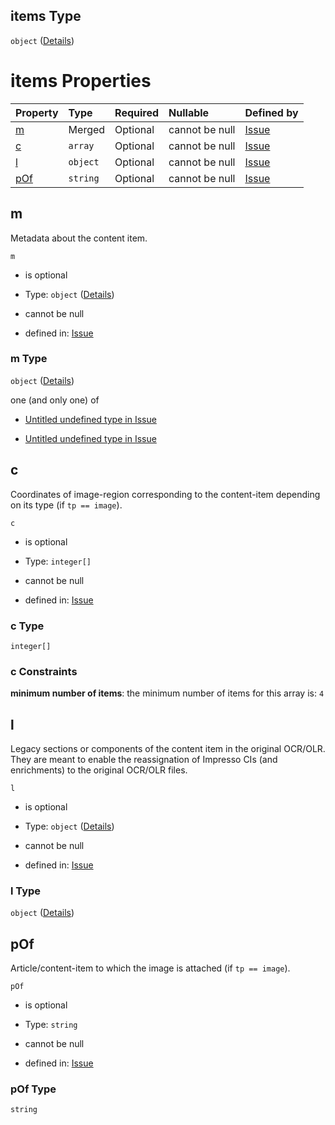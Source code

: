## items Type

`object` ([Details](issue-properties-i-items.md))

# items Properties

| Property    | Type     | Required | Nullable       | Defined by                                                                                                                                                            |
| :---------- | :------- | :------- | :------------- | :-------------------------------------------------------------------------------------------------------------------------------------------------------------------- |
| [m](#m)     | Merged   | Optional | cannot be null | [Issue](issue-defs-metadata.md "https://impresso.github.io/impresso-schemas/json/canonical/issue.schema.json#/properties/i/items/properties/m")                       |
| [c](#c)     | `array`  | Optional | cannot be null | [Issue](issue-properties-i-items-properties-c.md "https://impresso.github.io/impresso-schemas/json/canonical/issue.schema.json#/properties/i/items/properties/c")     |
| [l](#l)     | `object` | Optional | cannot be null | [Issue](issue-properties-i-items-properties-l.md "https://impresso.github.io/impresso-schemas/json/canonical/issue.schema.json#/properties/i/items/properties/l")     |
| [pOf](#pof) | `string` | Optional | cannot be null | [Issue](issue-properties-i-items-properties-pof.md "https://impresso.github.io/impresso-schemas/json/canonical/issue.schema.json#/properties/i/items/properties/pOf") |

## m

Metadata about the content item.

`m`

*   is optional

*   Type: `object` ([Details](issue-defs-metadata.md))

*   cannot be null

*   defined in: [Issue](issue-defs-metadata.md "https://impresso.github.io/impresso-schemas/json/canonical/issue.schema.json#/properties/i/items/properties/m")

### m Type

`object` ([Details](issue-defs-metadata.md))

one (and only one) of

*   [Untitled undefined type in Issue](issue-defs-metadata-oneof-0.md "check type definition")

*   [Untitled undefined type in Issue](issue-defs-metadata-oneof-1.md "check type definition")

## c

Coordinates of image-region corresponding to the content-item depending on its type (if `tp == image`).

`c`

*   is optional

*   Type: `integer[]`

*   cannot be null

*   defined in: [Issue](issue-properties-i-items-properties-c.md "https://impresso.github.io/impresso-schemas/json/canonical/issue.schema.json#/properties/i/items/properties/c")

### c Type

`integer[]`

### c Constraints

**minimum number of items**: the minimum number of items for this array is: `4`

## l

Legacy sections or components of the content item in the original OCR/OLR. They are meant to enable the reassignation of Impresso CIs (and enrichments) to the original OCR/OLR files.

`l`

*   is optional

*   Type: `object` ([Details](issue-properties-i-items-properties-l.md))

*   cannot be null

*   defined in: [Issue](issue-properties-i-items-properties-l.md "https://impresso.github.io/impresso-schemas/json/canonical/issue.schema.json#/properties/i/items/properties/l")

### l Type

`object` ([Details](issue-properties-i-items-properties-l.md))

## pOf

Article/content-item to which the image is attached (if `tp == image`).

`pOf`

*   is optional

*   Type: `string`

*   cannot be null

*   defined in: [Issue](issue-properties-i-items-properties-pof.md "https://impresso.github.io/impresso-schemas/json/canonical/issue.schema.json#/properties/i/items/properties/pOf")

### pOf Type

`string`

